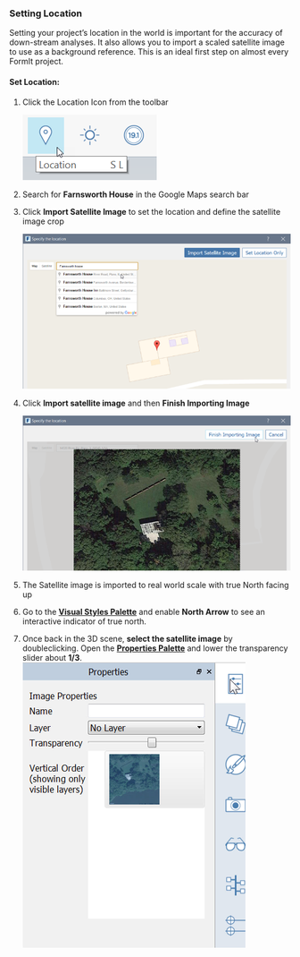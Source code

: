 ### Setting Location

Setting your project’s location in the world is important for the accuracy of down-stream analyses. It also allows you to import a scaled satellite image to use as a background reference. This is an ideal first step on almost every FormIt project.


#### Set Location:

1. Click the Location Icon from the toolbar

    ![](./images/SetLocation.png)
 
2. Search for **Farnsworth House** in the Google Maps search bar

3. Click **Import Satellite Image** to set the location and define the satellite image crop

    ![](./images/4101d5b1-cd39-4a96-b4a8-8d7009c54848.png)

4. Click **Import satellite image** and then **Finish Importing Image**

    ![](./images/894bd8ae-cb86-4330-ae3f-fe58ac39ab73.png)
    
5. The Satellite image is imported to real world scale with true North facing up
6. Go to the [**Visual Styles Palette**](../tool-library/tool-bars-extended.md) and enable **North Arrow** to see an interactive indicator of true north.
7. Once back in the 3D scene, **select the satellite image** by doubleclicking. Open the [**Properties Palette**](../tool-library/tool-bars-extended.md) and lower the transparency slider about **1/3**. ![](./images/038168bf-b019-4a1f-8fb7-308ae4fe218e1.png)